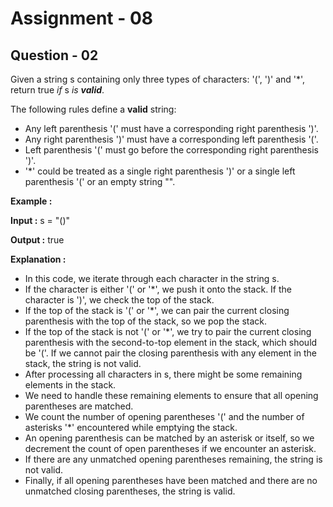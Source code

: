 # **Assignment - 08**

## **Question - 02**

Given a string s containing only three types of characters: '(', ')' and '*', return true *if* s *is **valid***.

The following rules define a **valid** string:
- Any left parenthesis '(' must have a corresponding right parenthesis ')'.
- Any right parenthesis ')' must have a corresponding left parenthesis '('.
- Left parenthesis '(' must go before the corresponding right parenthesis ')'.
- '*' could be treated as a single right parenthesis ')' or a single left parenthesis '(' or an empty string "".

**Example :**

**Input :** s = "()"

**Output :**  true

**Explanation :**
- In this code, we iterate through each character in the string s. 
- If the character is either '(' or '*', we push it onto the stack. If the character is ')', we check the top of the stack. 
- If the top of the stack is '(' or '*', we can pair the current closing parenthesis with the top of the stack, so we pop the stack. 
- If the top of the stack is not '(' or '*', we try to pair the current closing parenthesis with the second-to-top element in the stack, which should be '('. If we cannot pair the closing parenthesis with any element in the stack, the string is not valid.
- After processing all characters in s, there might be some remaining elements in the stack. 
- We need to handle these remaining elements to ensure that all opening parentheses are matched. 
- We count the number of opening parentheses '(' and the number of asterisks '*' encountered while emptying the stack. 
- An opening parenthesis can be matched by an asterisk or itself, so we decrement the count of open parentheses if we encounter an asterisk. 
- If there are any unmatched opening parentheses remaining, the string is not valid.
- Finally, if all opening parentheses have been matched and there are no unmatched closing parentheses, the string is valid.